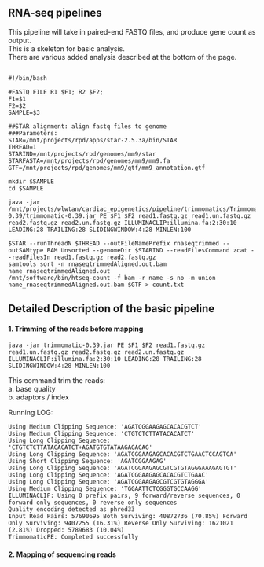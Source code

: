 ## RNA-seq pipelines  
  
  
This pipeline will take in paired-end FASTQ files, and produce gene count as output.  
This is a skeleton for basic analysis.  
There are various added analysis described at the bottom of the page.  
  

```  

#!/bin/bash

#FASTQ FILE R1 $F1; R2 $F2;  
F1=$1
F2=$2
SAMPLE=$3

##STAR alignment: align fastq files to genome
###Parameters:
STAR=/mnt/projects/rpd/apps/star-2.5.3a/bin/STAR  
THREAD=1  
STARIND=/mnt/projects/rpd/genomes/mm9/star  
STARFASTA=/mnt/projects/rpd/genomes/mm9/mm9.fa  
GTF=/mnt/projects/rpd/genomes/mm9/gtf/mm9_annotation.gtf  

mkdir $SAMPLE
cd $SAMPLE

java -jar /mnt/projects/wlwtan/cardiac_epigenetics/pipeline/trimmomatics/Trimmomatic-0.39/trimmomatic-0.39.jar PE $F1 $F2 read1.fastq.gz read1.un.fastq.gz read2.fastq.gz read2.un.fastq.gz ILLUMINACLIP:illumina.fa:2:30:10 LEADING:28 TRAILING:28 SLIDINGWINDOW:4:28 MINLEN:100

$STAR --runThreadN $THREAD --outFileNamePrefix rnaseqtrimmed --outSAMtype BAM Unsorted --genomeDir $STARIND --readFilesCommand zcat --readFilesIn read1.fastq.gz read2.fastq.gz
samtools sort -n rnaseqtrimmedAligned.out.bam name_rnaseqtrimmedAligned.out
/mnt/software/bin/htseq-count -f bam -r name -s no -m union name_rnaseqtrimmedAligned.out.bam $GTF > count.txt

```

  
  
## Detailed Description of the basic pipeline  
#### 1. Trimming of the reads before mapping  

```
java -jar trimmomatic-0.39.jar PE $F1 $F2 read1.fastq.gz read1.un.fastq.gz read2.fastq.gz read2.un.fastq.gz ILLUMINACLIP:illumina.fa:2:30:10 LEADING:28 TRAILING:28 SLIDINGWINDOW:4:28 MINLEN:100
```  

This command trim the reads:  
a. base quality  
b. adaptors / index  

Running LOG:  
```
Using Medium Clipping Sequence: 'AGATCGGAAGAGCACACGTCT'  
Using Medium Clipping Sequence: 'CTGTCTCTTATACACATCT'  
Using Long Clipping Sequence: 'CTGTCTCTTATACACATCT+AGATGTGTATAAGAGACAG'  
Using Long Clipping Sequence: 'AGATCGGAAGAGCACACGTCTGAACTCCAGTCA'  
Using Short Clipping Sequence: 'AGATCGGAAGAG'  
Using Long Clipping Sequence: 'AGATCGGAAGAGCGTCGTGTAGGGAAAGAGTGT'  
Using Long Clipping Sequence: 'AGATCGGAAGAGCACACGTCTGAAC'  
Using Long Clipping Sequence: 'AGATCGGAAGAGCGTCGTGTAGGGA'  
Using Medium Clipping Sequence: 'TGGAATTCTCGGGTGCCAAGG'  
ILLUMINACLIP: Using 0 prefix pairs, 9 forward/reverse sequences, 0 forward only sequences, 0 reverse only sequences  
Quality encoding detected as phred33  
Input Read Pairs: 57690695 Both Surviving: 40872736 (70.85%) Forward Only Surviving: 9407255 (16.31%) Reverse Only Surviving: 1621021 (2.81%) Dropped: 5789683 (10.04%)  
TrimmomaticPE: Completed successfully  

``` 
   
#### 2. Mapping of sequencing reads  




